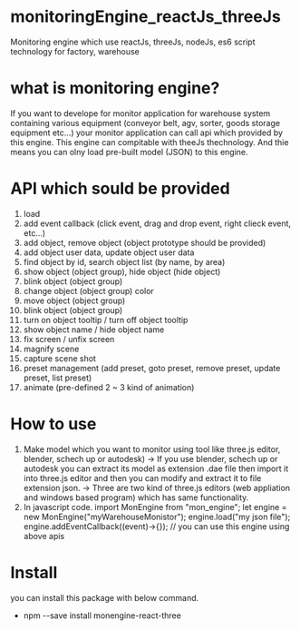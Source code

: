 # monitoringEngine_reactJs_threeJs
Monitoring engine which use reactJs, threeJs, nodeJs, es6 script technology for factory, warehouse 

# what is monitoring engine?
If you want to develope for monitor application for warehouse system containing various equipment (conveyor belt, agv, sorter, goods storage equipment etc...) your monitor application can call api which provided by this engine.
This engine can compitable with theeJs thechnology. And thie means you can olny load pre-built model (JSON) to this engine.

# API which sould be provided
1.  load
2.  add event callback (click event, drag and drop event, right clieck event, etc...)
3.  add object, remove object (object prototype should be provided)
4.  add object user data, update object user data
5.  find object by id, search object list (by name, by area)
6.  show object (object group), hide object (hide object)
7.  blink object (object group)
8.  change object (object group) color
9.  move object (object group)
10. blink object (object group)
11. turn on object tooltip / turn off object tooltip
12. show object name / hide object name
13. fix screen / unfix screen
14. magnify scene
15. capture scene shot
16. preset management (add preset, goto preset, remove preset, update preset, list preset)
17. animate (pre-defined 2 ~ 3 kind of animation)

# How to use
1. Make model which you want to monitor using tool like three.js editor, blender, schech up or autodesk)
   -> If you use blender, schech up or autodesk you can extract its model as extension .dae file then import it into three.js editor and then you can modify and extract it to file extension json.
   -> Three are two kind of three.js editors (web appliation and windows based program) which has same functionality.
2. In javascript code.
   import MonEngine from "mon_engine";
   let engine = new MonEngine("myWarehouseMonistor");
   engine.load("my json file");
   engine.addEventCallback((event)->{});
   // you can use this engine using above apis
   
# Install
you can install this package with below command.
- npm --save install monengine-react-three
